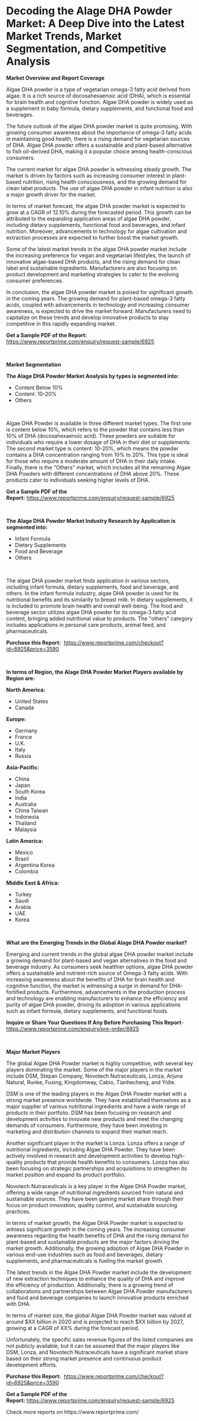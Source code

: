 <p><h1>Decoding the Alage DHA Powder Market: A Deep Dive into the Latest Market Trends, Market Segmentation, and Competitive Analysis</h1></p><p><strong>Market Overview and Report Coverage</strong></p>
<p><p>Algae DHA powder is a type of vegetarian omega-3 fatty acid derived from algae. It is a rich source of docosahexaenoic acid (DHA), which is essential for brain health and cognitive function. Algae DHA powder is widely used as a supplement in baby formula, dietary supplements, and functional food and beverages.</p><p>The future outlook of the algae DHA powder market is quite promising. With growing consumer awareness about the importance of omega-3 fatty acids in maintaining good health, there is a rising demand for vegetarian sources of DHA. Algae DHA powder offers a sustainable and plant-based alternative to fish oil-derived DHA, making it a popular choice among health-conscious consumers.</p><p>The current market for algae DHA powder is witnessing steady growth. The market is driven by factors such as increasing consumer interest in plant-based nutrition, rising health consciousness, and the growing demand for clean label products. The use of algae DHA powder in infant nutrition is also a major growth driver for the market.</p><p>In terms of market forecast, the algae DHA powder market is expected to grow at a CAGR of 12.10% during the forecasted period. This growth can be attributed to the expanding application areas of algae DHA powder, including dietary supplements, functional food and beverages, and infant nutrition. Moreover, advancements in technology for algae cultivation and extraction processes are expected to further boost the market growth.</p><p>Some of the latest market trends in the algae DHA powder market include the increasing preference for vegan and vegetarian lifestyles, the launch of innovative algae-based DHA products, and the rising demand for clean label and sustainable ingredients. Manufacturers are also focusing on product development and marketing strategies to cater to the evolving consumer preferences.</p><p>In conclusion, the algae DHA powder market is poised for significant growth in the coming years. The growing demand for plant-based omega-3 fatty acids, coupled with advancements in technology and increasing consumer awareness, is expected to drive the market forward. Manufacturers need to capitalize on these trends and develop innovative products to stay competitive in this rapidly expanding market.</p></p>
<p><strong>Get a Sample PDF of the Report:</strong> <a href="https://www.reportprime.com/enquiry/request-sample/6925">https://www.reportprime.com/enquiry/request-sample/6925</a></p>
<p>&nbsp;</p>
<p><strong>Market Segmentation</strong></p>
<p><strong>The Alage DHA Powder Market Analysis by types is segmented into:</strong></p>
<p><ul><li>Content Below 10%</li><li>Content: 10-20%</li><li>Others</li></ul></p>
<p>&nbsp;</p>
<p><p>Algae DHA Powder is available in three different market types. The first one is content below 10%, which refers to the powder that contains less than 10% of DHA (docosahexaenoic acid). These powders are suitable for individuals who require a lower dosage of DHA in their diet or supplements. The second market type is content: 10-20%, which means the powder contains a DHA concentration ranging from 10% to 20%. This type is ideal for those who require a moderate amount of DHA in their daily intake. Finally, there is the "Others" market, which includes all the remaining Algae DHA Powders with different concentrations of DHA above 20%. These products cater to individuals seeking higher levels of DHA.</p></p>
<p><strong>Get a Sample PDF of the Report:</strong>&nbsp;<a href="https://www.reportprime.com/enquiry/request-sample/6925">https://www.reportprime.com/enquiry/request-sample/6925</a></p>
<p>&nbsp;</p>
<p><strong>The Alage DHA Powder Market Industry Research by Application is segmented into:</strong></p>
<p><ul><li>Infant Formula</li><li>Dietary Supplements</li><li>Food and Beverage</li><li>Others</li></ul></p>
<p>&nbsp;</p>
<p><p>The algae DHA powder market finds application in various sectors, including infant formula, dietary supplements, food and beverage, and others. In the infant formula industry, algae DHA powder is used for its nutritional benefits and its similarity to breast milk. In dietary supplements, it is included to promote brain health and overall well-being. The food and beverage sector utilizes algae DHA powder for its omega-3 fatty acid content, bringing added nutritional value to products. The "others" category includes applications in personal care products, animal feed, and pharmaceuticals.</p></p>
<p><strong>Purchase this Report:</strong>&nbsp; <a href="https://www.reportprime.com/checkout?id=6925&price=3590">https://www.reportprime.com/checkout?id=6925&price=3590</a></p>
<p>&nbsp;</p>
<p><strong>In terms of Region, the Alage DHA Powder Market Players available by Region are:</strong></p>
<p>
    <p> <strong> North America: </strong>
        <ul>
            <li>United States</li>
            <li>Canada</li>
        </ul>
        </p> 
    <p> <strong> Europe: </strong>
        <ul>
            <li>Germany</li>
            <li>France</li>
            <li>U.K.</li>
            <li>Italy</li>
            <li>Russia</li>
        </ul>
        </p> 
    <p> <strong> Asia-Pacific: </strong>
        <ul>
            <li>China</li>
            <li>Japan</li>
            <li>South Korea</li>
            <li>India</li>
            <li>Australia</li>
            <li>China Taiwan</li>
            <li>Indonesia</li>
            <li>Thailand</li>
            <li>Malaysia</li>
        </ul>
        </p> 
    <p> <strong> Latin America: </strong>
        <ul>
            <li>Mexico</li>
            <li>Brazil</li>
            <li>Argentina Korea</li>
            <li>Colombia</li>
        </ul>
        </p> 
    <p> <strong> Middle East & Africa: </strong>
        <ul>
            <li>Turkey</li>
            <li>Saudi</li>
            <li>Arabia</li>
            <li>UAE</li>
            <li>Korea</li>
        </ul>
    </p>
    </p>
<p>&nbsp;</p>
<p><strong>What are the Emerging Trends in the Global Alage DHA Powder market?</strong></p>
<p><p>Emerging and current trends in the global algae DHA powder market include a growing demand for plant-based and vegan alternatives in the food and beverage industry. As consumers seek healthier options, algae DHA powder offers a sustainable and nutrient-rich source of Omega-3 fatty acids. With increasing awareness about the benefits of DHA for brain health and cognitive function, the market is witnessing a surge in demand for DHA-fortified products. Furthermore, advancements in the production process and technology are enabling manufacturers to enhance the efficiency and purity of algae DHA powder, driving its adoption in various applications such as infant formula, dietary supplements, and functional foods.</p></p>
<p><strong>Inquire or Share Your Questions If Any Before Purchasing This Report</strong>- <a href="https://www.reportprime.com/enquiry/pre-order/6925">https://www.reportprime.com/enquiry/pre-order/6925</a></p>
<p>&nbsp;</p>
<p><strong>Major Market Players</strong></p>
<p><p>The global Algae DHA Powder market is highly competitive, with several key players dominating the market. Some of the major players in the market include DSM, Stepan Company, Novotech Nutraceuticals, Lonza, Arjuna Natural, Runke, Fuxing, Kingdomway, Cabio, Tianhecheng, and Yidie. </p><p>DSM is one of the leading players in the Algae DHA Powder market with a strong market presence worldwide. They have established themselves as a major supplier of various nutritional ingredients and have a wide range of products in their portfolio. DSM has been focusing on research and development activities to innovate new products and meet the changing demands of consumers. Furthermore, they have been investing in marketing and distribution channels to expand their market reach.</p><p>Another significant player in the market is Lonza. Lonza offers a range of nutritional ingredients, including Algae DHA Powder. They have been actively involved in research and development activities to develop high-quality products that provide health benefits to consumers. Lonza has also been focusing on strategic partnerships and acquisitions to strengthen its market position and expand its product portfolio.</p><p>Novotech Nutraceuticals is a key player in the Algae DHA Powder market, offering a wide range of nutritional ingredients sourced from natural and sustainable sources. They have been gaining market share through their focus on product innovation, quality control, and sustainable sourcing practices.</p><p>In terms of market growth, the Algae DHA Powder market is expected to witness significant growth in the coming years. The increasing consumer awareness regarding the health benefits of DHA and the rising demand for plant-based and sustainable products are the major factors driving the market growth. Additionally, the growing adoption of Algae DHA Powder in various end-use industries such as food and beverages, dietary supplements, and pharmaceuticals is fueling the market growth.</p><p>The latest trends in the Algae DHA Powder market include the development of new extraction techniques to enhance the quality of DHA and improve the efficiency of production. Additionally, there is a growing trend of collaborations and partnerships between Algae DHA Powder manufacturers and food and beverage companies to launch innovative products enriched with DHA.</p><p>In terms of market size, the global Algae DHA Powder market was valued at around $XX billion in 2020 and is projected to reach $XX billion by 2027, growing at a CAGR of XX% during the forecast period.</p><p>Unfortunately, the specific sales revenue figures of the listed companies are not publicly available, but it can be assumed that the major players like DSM, Lonza, and Novotech Nutraceuticals have a significant market share based on their strong market presence and continuous product development efforts.</p></p>
<p><strong>Purchase this Report:</strong>&nbsp;&nbsp;<a href="https://www.reportprime.com/checkout?id=6925&price=3590">https://www.reportprime.com/checkout?id=6925&price=3590</a></p>
<p></p>
<p><strong>Get a Sample PDF of the Report:</strong>&nbsp;<a href="https://www.reportprime.com/enquiry/request-sample/6925">https://www.reportprime.com/enquiry/request-sample/6925</a></p>
<p>Check more reports on https://www.reportprime.com/</p>